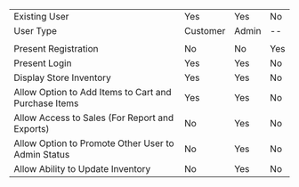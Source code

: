 |                                                    |          |       |      |
| -------------------------------------------------- | -------- | ----- | ---- |
| Existing User                                      | Yes      | Yes   | No   |
| User Type                                          | Customer | Admin | --   |
|                                                    |          |       |      |
| Present Registration                               | No       | No    | Yes  |
| Present Login                                      | Yes             | Yes |No|
| Display Store Inventory                            | Yes      | Yes   | No   |
| Allow Option to Add Items to Cart and Purchase Items | Yes | Yes | No |
| Allow Access to Sales (For Report and Exports)     | No       | Yes   | No   |
| Allow Option to Promote Other User to Admin Status | No       | Yes   | No   |
| Allow Ability to Update Inventory                  | No       | Yes   | No   |
